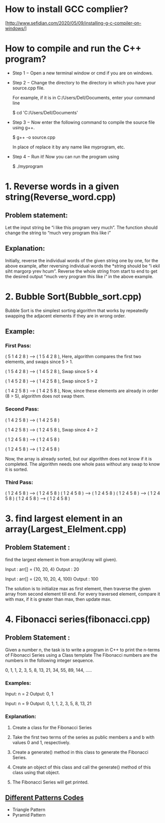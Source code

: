 # How to install GCC complier?
[http://www.sefidian.com/2020/05/09/installing-g-c-compiler-on-windows/]

# How to compile and run the C++ program?

- Step 1 − Open a new terminal window or cmd if you are on windows.

- Step 2 − Change the directory to the directory in which you have your source.cpp file. 

  For example, if it is in C:/Users/Dell/Documents, enter your command line

  $ cd 'C:/Users/Dell/Documents'
 
- Step 3 − Now enter the following command to compile the source file using g++.

  $ g++ -o <name-you-want-to-give> source.cpp
  
  In place of <name-you-want-to-give> replace it by any name like myprogram, etc.
  
- Step 4 − Run it! Now you can run the program using

  $ ./myprogram
 
 # 1. Reverse words in a given string(Reverse_word.cpp)

## Problem statement: 
Let the input string be “i like this program very much”. The function should change the string to “much very program this like i”

## Explanation: 

 Initially, reverse the individual words of the given string one by one, for the above example, after reversing individual words the *string should be “i ekil siht margorp yrev hcum”.
Reverse the whole string from start to end to get the desired output “much very program this like i” in the above example.

# 2. Bubble Sort(Bubble_sort.cpp)

Bubble Sort is the simplest sorting algorithm that works by repeatedly swapping the adjacent elements if they are in wrong order.

## Example:

### First Pass:

( 5 1 4 2 8 ) –> ( 1 5 4 2 8 ), Here, algorithm compares the first two elements, and swaps since 5 > 1.

( 1 5 4 2 8 ) –>  ( 1 4 5 2 8 ), Swap since 5 > 4

( 1 4 5 2 8 ) –>  ( 1 4 2 5 8 ), Swap since 5 > 2

( 1 4 2 5 8 ) –> ( 1 4 2 5 8 ), Now, since these elements are already in order (8 > 5), algorithm does not swap them.

### Second Pass:

( 1 4 2 5 8 ) –> ( 1 4 2 5 8 ) 

( 1 4 2 5 8 ) –> ( 1 2 4 5 8 ), Swap since 4 > 2

( 1 2 4 5 8 ) –> ( 1 2 4 5 8 )

( 1 2 4 5 8 ) –>  ( 1 2 4 5 8 )

Now, the array is already sorted, but our algorithm does not know if it is completed. The algorithm needs one whole pass without any swap to know it is sorted.

### Third Pass:

( 1 2 4 5 8 ) –> ( 1 2 4 5 8 )
( 1 2 4 5 8 ) –> ( 1 2 4 5 8 )
( 1 2 4 5 8 ) –> ( 1 2 4 5 8 )
( 1 2 4 5 8 ) –> ( 1 2 4 5 8 )

# 3. find largest element in an array(Largest_Elelment.cpp)

## Problem Statement : 
find the largest element in from array(Array will given).

Input : arr[] = {10, 20, 4}
Output : 20

Input : arr[] = {20, 10, 20, 4, 100}
Output : 100

The solution is to initialize max as first element, then traverse the given array from second element till end. For every traversed element, compare it with max, if it is greater than max, then update max.

# 4. Fibonacci series(fibonacci.cpp)

## Problem Statement :

Given a number n, the task is to write a program in C++ to print the n-terms of Fibonacci Series using a Class template
The Fibonacci numbers are the numbers in the following integer sequence.

0, 1, 1, 2, 3, 5, 8, 13, 21, 34, 55, 89, 144, .....

### Examples:

Input: n = 2
Output: 0, 1

Input: n = 9
Output: 0, 1, 1, 2, 3, 5, 8, 13, 21

### Explanation:

1. Create a class for the Fibonacci Series

2. Take the first two terms of the series as public members a and b with values 0 and 1, respectively.

3. Create a generate() method in this class to generate the Fibonacci Series.

4. Create an object of this class and call the generate() method of this class using that object.

5. The Fibonacci Series will get printed.

## [Different Patterns Codes](https://github.com/mahawiki/BackToBasics-Hacktoberfest/tree/main/Coding-Interview-Codes/Patterns)

- Triangle Pattern
- Pyramid Pattern
